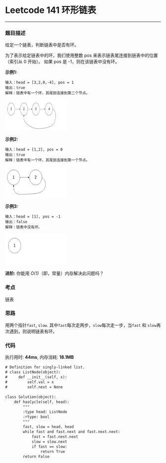 # Leetcode 141 环形链表
***
### 题目描述

给定一个链表，判断链表中是否有环。

为了表示给定链表中的环，我们使用整数 pos 来表示链表尾连接到链表中的位置（索引从 0 开始）。 如果 pos 是 -1，则在该链表中没有环。


**示例1:**  

	输入：head = [3,2,0,-4], pos = 1
	输出：true
	解释：链表中有一个环，其尾部连接到第二个节点。
	
<img src="images/141_1.png" width="200" height="100" >

**示例2:** 

	输入：head = [1,2], pos = 0
	输出：true
	解释：链表中有一个环，其尾部连接到第一个节点。
	
<img src="images/141_2.png" width="200" height="100" >

**示例3:** 

	输入：head = [1], pos = -1
	输出：false
	解释：链表中没有环。
	
<img src="images/141_3.png" width="200" height="100" >

**进阶:**  你能用 *O(1)*（即，常量）内存解决此问题吗？


### 考点

链表

### 思路

用两个指针`fast`, `slow`. 其中`fast`每次走两步，`slow`每次走一步，当`fast` 和 `slow`再次遇到，则说明链表有环。


### 代码
执行用时: **44ms**, 内存消耗: **18.1MB**

```
# Definition for singly-linked list.
# class ListNode(object):
#     def __init__(self, x):
#         self.val = x
#         self.next = None

class Solution(object):
    def hasCycle(self, head):
        """
        :type head: ListNode
        :rtype: bool
        """
        fast, slow = head, head
        while fast and fast.next and fast.next.next:
            fast = fast.next.next
            slow = slow.next
            if fast == slow:
                return True
        return False
```

